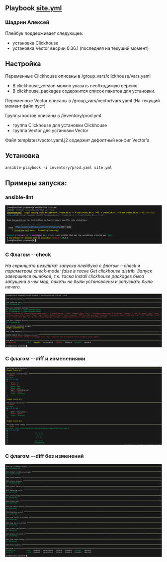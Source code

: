 ## Playbook [site.yml](./site.yml) 

### Шадрин Алексей

Плейбук поддерживает следующее:

- установка Clickhouse 
- установка Vector весрии 0.36.1 (последняя на текущий момент)

## Настройка

Переменные Clickhouse описаны в /group_vars/clickhouse/vars.yaml

- В clickhouse_version можно указать необходимую версию.
- В clickhouse_packages содержится список пакетов для установки.

Переменные Vector описаны в /group_vars/vector/vars.yaml (На текущий момент файл пуст)

Группы хостов описаны в /inventory/prod.yml

- группа Clickhouse для установки Clickhouse
- группа Vector для установки Vector

Файл templates/vector.yaml.j2 содержит дефолтный конфиг Vector'а

## Установка 

```
ansible-playbook -i inventory/prod.yaml site.yml
```

## Примеры запуска:

### ansible-lint 

![](../files/1.png)

### С Флагом --check

*На скриншоте результат запуска плейбука с флагом --check и параметром check-mode: false в таске Get clickhouse distrib. Запуск завершился ошибкой, т.к. таска Install clickhouse packages была запущена в чек мод, пакеты не были установлены и запускать было нечего.*

![](../files/2.png)

### С флагом --diff и изменениями

![](../files/3.png)


### С флагом --diff без изменений

![](../files/4.png)